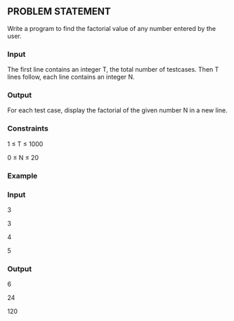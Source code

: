 ## PROBLEM STATEMENT
Write a program to find the factorial value of any number entered by the user.

### Input

The first line contains an integer T, the total number of testcases. Then T lines follow, each line contains an integer N.

### Output

For each test case, display the factorial of the given number N in a new line.

### Constraints

1 ≤ T ≤ 1000

0 ≤ N ≤ 20

### Example

### Input

3 

3 

4

5

### Output

6

24

120
